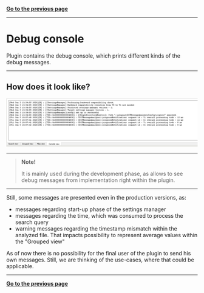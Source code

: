 [**Go to the previous page**](../../README.md)

----

# Debug console

Plugin contains the debug console, which prints different kinds of the debug messages.

----

## How does it look like?

![Screenshot of the "Debug console" appearence](./debug_console_appearence.png)

----

> **Note!**
>
> It is mainly used during the development phase, as allows to see debug messages from implementation right within the plugin.

----

Still, some messages are presented even in the production versions, as:
- messages regarding start-up phase of the settings manager
- messages regarding the time, which was consumed to process the search query
- warning messages regarding the timestamp mismatch within the analyzed file. That impacts possibility to represent average values within the "Grouped view"

As of now there is no possibility for the final user of the plugin to send his own messages. Still, we are thinking of the use-cases, where that could be applicable.

----

[**Go to the previous page**](../../README.md)